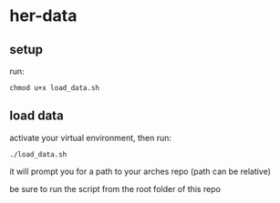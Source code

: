# her-data

## setup

run:
```
chmod u+x load_data.sh
```

## load data
activate your virtual environment, then run:
```
./load_data.sh
```

it will prompt you for a path to your arches repo (path can be relative)

be sure to run the script from the root folder of this repo
